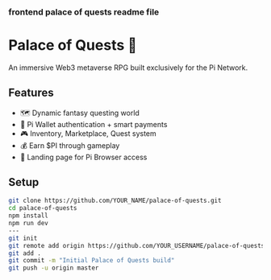 ### frontend palace of quests readme file
# Palace of Quests 🏰

An immersive Web3 metaverse RPG built exclusively for the Pi Network.

## Features
- 🗺️ Dynamic fantasy questing world
- 🔗 Pi Wallet authentication + smart payments
- 🎮 Inventory, Marketplace, Quest system
- 💰 Earn $PI through gameplay
- 👑 Landing page for Pi Browser access

## Setup
```bash
git clone https://github.com/YOUR_NAME/palace-of-quests.git
cd palace-of-quests
npm install
npm run dev
---
git init
git remote add origin https://github.com/YOUR_USERNAME/palace-of-quests.git
git add .
git commit -m "Initial Palace of Quests build"
git push -u origin master
